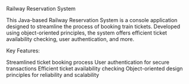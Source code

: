 Railway Reservation System

This Java-based Railway Reservation System is a console application designed to streamline the process of booking train tickets. Developed using object-oriented principles, the system offers efficient ticket availability checking, user authentication, and more.

Key Features:

Streamlined ticket booking process
User authentication for secure transactions
Efficient ticket availability checking
Object-oriented design principles for reliability and scalability
